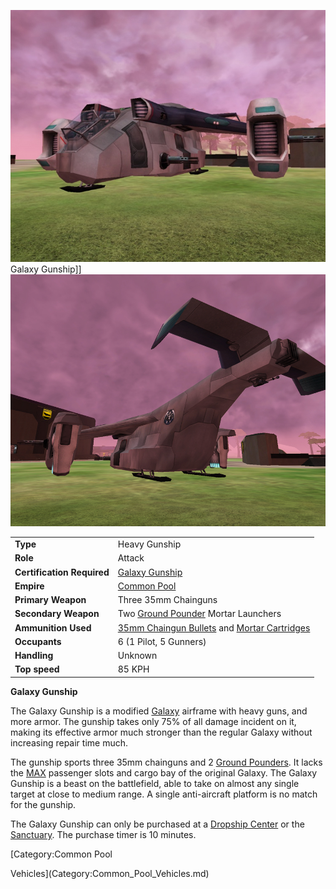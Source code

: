 ![](../images/GalGunshipFront.jpg "fig:GalGunshipFront.jpg") Galaxy Gunship\]\]
![](../images/GalGunShipRear.jpg "fig:GalGunShipRear.jpg")

|                            |                                                                                                                            |
| -------------------------- | -------------------------------------------------------------------------------------------------------------------------- |
| **Type**                   | Heavy Gunship                                                                                                              |
| **Role**                   | Attack                                                                                                                     |
| **Certification Required** | [Galaxy Gunship](../certifications/Galaxy_Gunship_(Certification).md)                                                    |
| **Empire**                 | [Common Pool](../terminology/Common_Pool.md)                                                                               |
| **Primary Weapon**         | Three 35mm Chainguns                                                                                                       |
| **Secondary Weapon**       | Two [Ground Pounder](../terminology/Ground_Pounder.md) Mortar Launchers                                                    |
| **Ammunition Used**        | [35mm Chaingun Bullets](../ammunition/35mm_Chaingun_Bullets.md) and [Mortar Cartridges](../ammunition/Mortar_Cartridge.md) |
| **Occupants**              | 6 (1 Pilot, 5 Gunners)                                                                                                     |
| **Handling**               | Unknown                                                                                                                    |
| **Top speed**              | 85 KPH                                                                                                                     |

**Galaxy Gunship**

The Galaxy Gunship is a modified [Galaxy](Galaxy.md)  airframe with heavy guns,
and more armor. The gunship takes only 75% of all damage incident on it, making
its effective armor much stronger than the regular Galaxy without increasing
repair time much.

The gunship sports three 35mm chainguns and 2
[Ground Pounders](../terminology/Ground_Pounder.md). It lacks the
[MAX](../items/Mechanized_Assault_Exo-Suit.md) passenger slots and cargo bay of
the original Galaxy. The Galaxy Gunship is a beast on the battlefield, able to
take on almost any single target at close to medium range. A single
anti-aircraft platform is no match for the gunship.

The Galaxy Gunship can only be purchased at a
[Dropship Center](../locations/Dropship_Center.md) or the
[Sanctuary](../locations/Sanctuary.md). The purchase timer is 10 minutes.

<!--[Category:Vehicles](Category:Vehicles.md)--> [Category:Common Pool

Vehicles](Category:Common_Pool_Vehicles.md)
<!--[Category:Air Vehicles](Category:Air_Vehicles.md)-->
<!--[Category:Game Items](Category:Game_Items.md)-->
